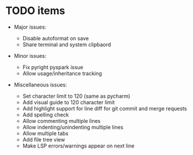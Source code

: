 # TODO items

- Major issues:
  - Disable autoformat on save
  - Share terminal and system clipbaord

- Minor issues:
  - Fix pyright pyspark issue
  - Allow usage/inheritance tracking

- Miscellaneous issues:
  - Set character limit to 120 (same as pycharm)
  - Add visual guide to 120 character limit
  - Add highlight support for line diff for git commit and merge requests
  - Add spelling check
  - Allow commenting multiple lines
  - Allow indenting/unindenting multiple lines
  - Allow multiple tabs
  - Add file tree view
  - Make LSP errors/warnings appear on next line

